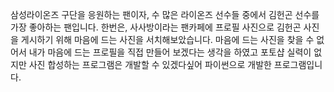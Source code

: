 삼성라이온즈 구단을 응원하는 팬이자, 수 많은 라이온즈 선수들 중에서 김헌곤 선수를 가장 좋아하는 팬입니다.
한번은, 사사방이라는 팬카페에 프로필 사진으로 김헌곤 사진을 게시하기 위해 마음에 드는 사진을 서치해보았습니다.
마음에 드는 사진을 찾을 수 없어서 내가 마음에 드는 프로필을 직접 만들어 보겠다는 생각을 하였고
포토샵 실력이 없지만 사진 합성하는 프로그램은 개발할 수 있겠다싶어 파이썬으로 개발한 프로그램입니다.
